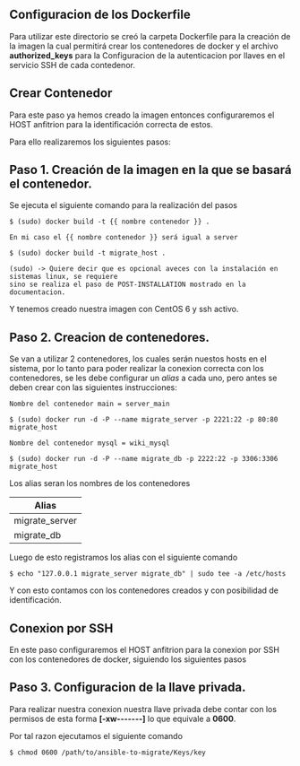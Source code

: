 Configuracion de los Dockerfile
--------------------
Para utilizar este directorio se creó la carpeta Dockerfile para la creación de la imagen
la cual permitirá crear los contenedores de docker y el archivo **authorized_keys**
para la Configuracion de la autenticacion por llaves en el servicio SSH de cada contedenor.

Crear Contenedor
---------------------

Para este paso ya hemos creado la imagen entonces configuraremos el HOST anfitrion para la identificación correcta de estos.

Para ello realizaremos los siguientes pasos:

Paso 1. Creación de la imagen en la que se basará el contenedor.
--------------------------
Se ejecuta el siguiente comando para la realización del pasos

```
$ (sudo) docker build -t {{ nombre contenedor }} .

En mi caso el {{ nombre contenedor }} será igual a server

$ (sudo) docker build -t migrate_host .

(sudo) -> Quiere decir que es opcional aveces con la instalación en sistemas linux, se requiere
sino se realiza el paso de POST-INSTALLATION mostrado en la documentacion.
```

Y tenemos creado nuestra imagen con CentOS 6 y ssh activo.

Paso 2. Creacion de contenedores.
-------------------------------
Se van a utilizar 2 contenedores, los cuales serán nuestos hosts en el sistema, por lo tanto para poder realizar la conexion correcta con los contenedores, se les debe configurar un *alias* a cada uno, pero antes se deben crear con las siguientes instrucciones:

```
Nombre del contenedor main = server_main

$ (sudo) docker run -d -P --name migrate_server -p 2221:22 -p 80:80 migrate_host

Nombre del contenedor mysql = wiki_mysql

$ (sudo) docker run -d -P --name migrate_db -p 2222:22 -p 3306:3306 migrate_host

```

Los alias seran los nombres de los contenedores

 Alias |
 --- |
 migrate_server |
 migrate_db |

Luego de esto registramos los alias con el siguiente comando

` $ echo "127.0.0.1 migrate_server migrate_db" | sudo tee -a /etc/hosts `

Y con esto contamos con los contenedores creados y con posibilidad de identificación.

Conexion por SSH 
-----------------------------
En este paso configuraremos el HOST anfitrion para la conexion por SSH con los contenedores de docker, siguiendo los siguientes pasos

Paso 3. Configuracion de la llave privada.
-----------------------------------------
Para realizar nuestra conexion nuestra llave privada debe contar con los permisos de esta forma **[-xw-------]** lo que equivale a **0600**.

Por tal razon ejecutamos el siguiente comando

```
$ chmod 0600 /path/to/ansible-to-migrate/Keys/key

```


